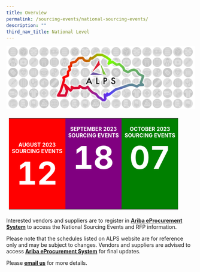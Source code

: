 ```yaml
---
title: Overview
permalink: /sourcing-events/national-sourcing-events/
description: ""
third_nav_title: National Level
---
```

![](/images/alps_sourcing_events_national_1920x640_clear.png)

<table style="padding: 0.5em; width:100%">
	<tbody>
		<tr>
			<td style="width: 33%; background-color: red; color: white; font-weight: bold; text-align: center; text-decoration: none;">
				<br>AUGUST 2023
				<br>SOURCING EVENTS
				<br>
				<a target="_blank" style="color: white; font-size: 6em; font-weight: bold; text-align: center; text-decoration: none;" href="https://www.alpshealthcare.com.sg/sourcing-events/1st-month-events/">
					12
				</a>
			</td>
			<td style="width: 33%; background-color: purple; color: white; font-weight: bold; text-align: center; text-decoration: none;">
				<br>SEPTEMBER 2023
				<br>SOURCING EVENTS
				<br>
				<a target="_blank" style="color: white; font-size: 6em; font-weight: bold; text-align: center; text-decoration: none;" href="https://www.alpshealthcare.com.sg/sourcing-events/2nd-month-events/">
					18
					<p></p>
			</a></td>
			<td style="width: 33%; background-color: green; color: white; font-weight: bold; text-align: center; text-decoration: none;">
				<br>OCTOBER 2023
				<br>SOURCING EVENTS
				<br>
				<a target="_blank" style="color: white; font-size: 6em; font-weight: bold; text-align: center; text-decoration: none;" href="https://www.alpshealthcare.com.sg/sourcing-events/3rd-month-events/">
					07
					<p></p>
			</a></td>
		</tr>
	</tbody>
</table>




Interested vendors and suppliers are to register in [**Ariba eProcurement System**](https://www.ariba.com/) to access the National Sourcing Events and RFP information.  

Please note that the schedules listed on ALPS website are for reference only and may be subject to changes. Vendors and suppliers are advised to access [**Ariba eProcurement System**](https://www.ariba.com/) for final updates.

Please [**email us**](mailto:alps_operations@alpshealthcare.com.sg) for more details.